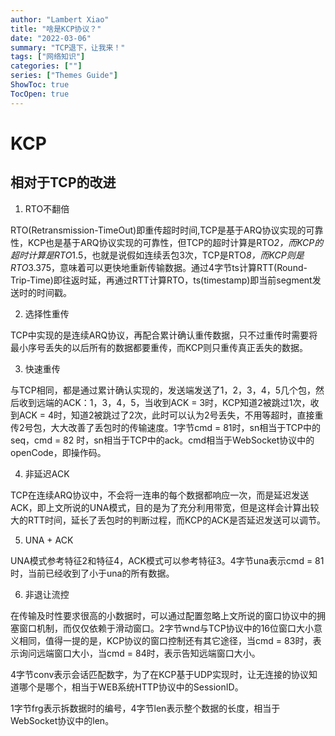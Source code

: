 ```yaml
---
author: "Lambert Xiao"
title: "啥是KCP协议？"
date: "2022-03-06"
summary: "TCP退下，让我来！"
tags: ["网络知识"]
categories: [""]
series: ["Themes Guide"]
ShowToc: true
TocOpen: true
---
```


# KCP

## 相对于TCP的改进

1. RTO不翻倍

RTO(Retransmission-TimeOut)即重传超时时间,TCP是基于ARQ协议实现的可靠性，KCP也是基于ARQ协议实现的可靠性，但TCP的超时计算是RTO*2，而KCP的超时计算是RTO*1.5，也就是说假如连续丢包3次，TCP是RTO*8，而KCP则是RTO*3.375，意味着可以更快地重新传输数据。通过4字节ts计算RTT(Round-Trip-Time)即往返时延，再通过RTT计算RTO，ts(timestamp)即当前segment发送时的时间戳。

2. 选择性重传

TCP中实现的是连续ARQ协议，再配合累计确认重传数据，只不过重传时需要将最小序号丢失的以后所有的数据都要重传，而KCP则只重传真正丢失的数据。

3. 快速重传

与TCP相同，都是通过累计确认实现的，发送端发送了1，2，3，4，5几个包，然后收到远端的ACK：1，3，4，5，当收到ACK = 3时，KCP知道2被跳过1次，收到ACK = 4时，知道2被跳过了2次，此时可以认为2号丢失，不用等超时，直接重传2号包，大大改善了丢包时的传输速度。1字节cmd = 81时，sn相当于TCP中的seq，cmd = 82 时，sn相当于TCP中的ack。cmd相当于WebSocket协议中的openCode，即操作码。

4. 非延迟ACK

TCP在连续ARQ协议中，不会将一连串的每个数据都响应一次，而是延迟发送ACK，即上文所说的UNA模式，目的是为了充分利用带宽，但是这样会计算出较大的RTT时间，延长了丢包时的判断过程，而KCP的ACK是否延迟发送可以调节。

5. UNA + ACK

UNA模式参考特征2和特征4，ACK模式可以参考特征3。4字节una表示cmd = 81时，当前已经收到了小于una的所有数据。

6. 非退让流控

在传输及时性要求很高的小数据时，可以通过配置忽略上文所说的窗口协议中的拥塞窗口机制，而仅仅依赖于滑动窗口。2字节wnd与TCP协议中的16位窗口大小意义相同，值得一提的是，KCP协议的窗口控制还有其它途径，当cmd = 83时，表示询问远端窗口大小，当cmd = 84时，表示告知远端窗口大小。

4字节conv表示会话匹配数字，为了在KCP基于UDP实现时，让无连接的协议知道哪个是哪个，相当于WEB系统HTTP协议中的SessionID。

1字节frg表示拆数据时的编号，4字节len表示整个数据的长度，相当于WebSocket协议中的len。

